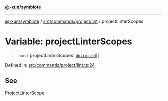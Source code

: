 [**@-xun/symbiote**](../../../../../README.md)

***

[@-xun/symbiote](../../../../../README.md) / [src/commands/project/lint](../README.md) / projectLinterScopes

# Variable: projectLinterScopes

> `const` **projectLinterScopes**: [`Unlimited`](../../../../configure/enumerations/UnlimitedGlobalScope.md#unlimited)[]

Defined in: [src/commands/project/lint.ts:24](https://github.com/Xunnamius/symbiote/blob/ee28fd25e233e1ad9b7043e0faa8defae74dbe7b/src/commands/project/lint.ts#L24)

## See

[ProjectLinterScope](../../../../configure/enumerations/UnlimitedGlobalScope.md)
